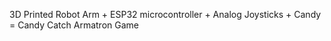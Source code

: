 3D Printed Robot Arm + ESP32 microcontroller + Analog Joysticks + Candy = Candy Catch Armatron Game
